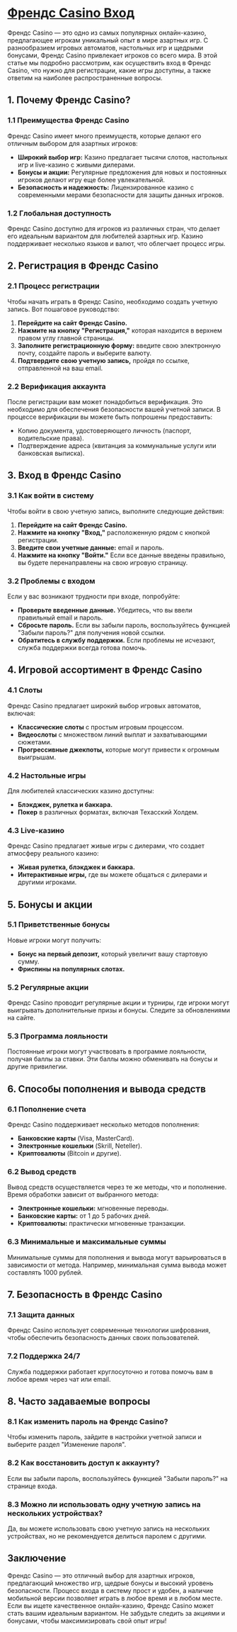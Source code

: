 # [Френдс Casino Вход](https://gofriends.vc/FRJUD)

Френдс Casino — это одно из самых популярных онлайн-казино, предлагающее игрокам уникальный опыт в мире азартных игр. С разнообразием игровых автоматов, настольных игр и щедрыми бонусами, Френдс Casino привлекает игроков со всего мира. В этой статье мы подробно рассмотрим, как осуществить вход в Френдс Casino, что нужно для регистрации, какие игры доступны, а также ответим на наиболее распространенные вопросы.

## 1. Почему Френдс Casino?

### 1.1 Преимущества Френдс Casino

Френдс Casino имеет много преимуществ, которые делают его отличным выбором для азартных игроков:

* **Широкий выбор игр:** Казино предлагает тысячи слотов, настольных игр и live-казино с живыми дилерами.
* **Бонусы и акции:** Регулярные предложения для новых и постоянных игроков делают игру еще более увлекательной.
* **Безопасность и надежность:** Лицензированное казино с современными мерами безопасности для защиты данных игроков.

### 1.2 Глобальная доступность

Френдс Casino доступно для игроков из различных стран, что делает его идеальным вариантом для любителей азартных игр. Казино поддерживает несколько языков и валют, что облегчает процесс игры.

## 2. Регистрация в Френдс Casino

### 2.1 Процесс регистрации

Чтобы начать играть в Френдс Casino, необходимо создать учетную запись. Вот пошаговое руководство:

1. **Перейдите на сайт Френдс Casino.**
2. **Нажмите на кнопку "Регистрация,"** которая находится в верхнем правом углу главной страницы.
3. **Заполните регистрационную форму:** введите свою электронную почту, создайте пароль и выберите валюту.
4. **Подтвердите свою учетную запись,** пройдя по ссылке, отправленной на ваш email.

### 2.2 Верификация аккаунта

После регистрации вам может понадобиться верификация. Это необходимо для обеспечения безопасности вашей учетной записи. В процессе верификации вы можете быть попрошены предоставить:

* Копию документа, удостоверяющего личность (паспорт, водительские права).
* Подтверждение адреса (квитанция за коммунальные услуги или банковская выписка).

## 3. Вход в Френдс Casino

### 3.1 Как войти в систему

Чтобы войти в свою учетную запись, выполните следующие действия:

1. **Перейдите на сайт Френдс Casino.**
2. **Нажмите на кнопку "Вход,"** расположенную рядом с кнопкой регистрации.
3. **Введите свои учетные данные:** email и пароль.
4. **Нажмите на кнопку "Войти."** Если все данные введены правильно, вы будете перенаправлены на свою игровую страницу.

### 3.2 Проблемы с входом

Если у вас возникают трудности при входе, попробуйте:

* **Проверьте введенные данные.** Убедитесь, что вы ввели правильный email и пароль.
* **Сбросьте пароль.** Если вы забыли пароль, воспользуйтесь функцией "Забыли пароль?" для получения новой ссылки.
* **Обратитесь в службу поддержки.** Если проблемы не исчезают, служба поддержки всегда готова помочь.

## 4. Игровой ассортимент в Френдс Casino

### 4.1 Слоты

Френдс Casino предлагает широкий выбор игровых автоматов, включая:

* **Классические слоты** с простым игровым процессом.
* **Видеослоты** с множеством линий выплат и захватывающими сюжетами.
* **Прогрессивные джекпоты,** которые могут привести к огромным выигрышам.

### 4.2 Настольные игры

Для любителей классических казино доступны:

* **Блэкджек, рулетка и баккара.**
* **Покер** в различных форматах, включая Техасский Холдем.

### 4.3 Live-казино

Френдс Casino предлагает живые игры с дилерами, что создает атмосферу реального казино:

* **Живая рулетка, блэкджек и баккара.**
* **Интерактивные игры,** где вы можете общаться с дилерами и другими игроками.

## 5. Бонусы и акции

### 5.1 Приветственные бонусы

Новые игроки могут получить:

* **Бонус на первый депозит,** который увеличит вашу стартовую сумму.
* **Фриспины на популярных слотах.**

### 5.2 Регулярные акции

Френдс Casino проводит регулярные акции и турниры, где игроки могут выигрывать дополнительные призы и бонусы. Следите за обновлениями на сайте.

### 5.3 Программа лояльности

Постоянные игроки могут участвовать в программе лояльности, получая баллы за ставки. Эти баллы можно обменивать на бонусы и другие привилегии.

## 6. Способы пополнения и вывода средств

### 6.1 Пополнение счета

Френдс Casino поддерживает несколько методов пополнения:

* **Банковские карты** (Visa, MasterCard).
* **Электронные кошельки** (Skrill, Neteller).
* **Криптовалюты** (Bitcoin и другие).

### 6.2 Вывод средств

Вывод средств осуществляется через те же методы, что и пополнение. Время обработки зависит от выбранного метода:

* **Электронные кошельки:** мгновенные переводы.
* **Банковские карты:** от 1 до 5 рабочих дней.
* **Криптовалюты:** практически мгновенные транзакции.

### 6.3 Минимальные и максимальные суммы

Минимальные суммы для пополнения и вывода могут варьироваться в зависимости от метода. Например, минимальная сумма вывода может составлять 1000 рублей.

## 7. Безопасность в Френдс Casino

### 7.1 Защита данных

Френдс Casino использует современные технологии шифрования, чтобы обеспечить безопасность данных своих пользователей.

### 7.2 Поддержка 24/7

Служба поддержки работает круглосуточно и готова помочь вам в любое время через чат или email.

## 8. Часто задаваемые вопросы

### 8.1 Как изменить пароль на Френдс Casino?

Чтобы изменить пароль, зайдите в настройки учетной записи и выберите раздел "Изменение пароля".

### 8.2 Как восстановить доступ к аккаунту?

Если вы забыли пароль, воспользуйтесь функцией "Забыли пароль?" на странице входа.

### 8.3 Можно ли использовать одну учетную запись на нескольких устройствах?

Да, вы можете использовать свою учетную запись на нескольких устройствах, но не рекомендуется делиться паролем с другими.

## Заключение

Френдс Casino — это отличный выбор для азартных игроков, предлагающий множество игр, щедрые бонусы и высокий уровень безопасности. Процесс входа в систему прост и удобен, а наличие мобильной версии позволяет играть в любое время и в любом месте. Если вы ищете качественное онлайн-казино, Френдс Casino может стать вашим идеальным вариантом. Не забудьте следить за акциями и бонусами, чтобы максимизировать свой опыт игры!
